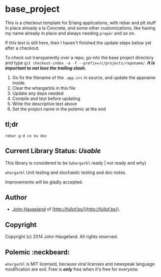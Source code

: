 base_project
============

This is a checkout template for Erlang applications, with rebar and plt stuff in place already a la Concrete, and some other customizations, like having my name already in place and always needing `proper` and so on.

If this text is still here, then I haven't finished the update steps below yet after a checkout.

To check out transparently over a repo, go into the base project directory and type `git checkout-index -a -f --prefix=/c/projects/reponame/`.  ***It is important to not lose the trailing slash.***

1. Go fix the filename of the `.app.src` in source, and update the appname inside.
1. Clear the whargarbls in this file
1. Update any deps needed
1. Compile and test before updating
1. Write the descriptive text above
1. Set the project name in the polemic at the end





tl;dr
-----

`rebar g-d co eu doc`





Current Library Status: *Usable*
--------------------------------

This library is considered to be (`whargarbl` ready | not ready and why)

`whargarbl` Unit testing and stochastic testing and doc notes.

Improvements will be gladly accepted.



Author
------

* [John Haugeland](mailto:stonecypher@gmail.com) of [http://fullof.bs/](http://fullof.bs/).



Copyright
---------

Copyright (c) 2014 John Haugeland.  All rights reserved.



Polemic :neckbeard:
-------------------

`whargarbl` is MIT licensed, because viral licenses and newspeak language modification are evil.  Free is ***only*** free when it's free for everyone.
